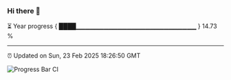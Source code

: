 ### Hi there 👋

⏳ Year progress { ████▁▁▁▁▁▁▁▁▁▁▁▁▁▁▁▁▁▁▁▁▁▁▁▁▁▁ } 14.73 %

---

⏰ Updated on Sun, 23 Feb 2025 18:26:50 GMT

![Progress Bar CI](https://github.com/ZhaoGui/ZhaoGui/workflows/Progress%20Bar%20CI/badge.svg)
